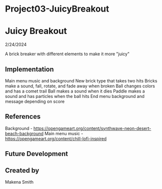 # Project03-JuicyBreakout

# Juicy Breakout
2/24/2024

A brick breaker with different elements to make it more "juicy"

## Implementation
Main menu music and background
New brick type that takes two hits
Bricks make a sound, fall, rotate, and fade away when broken
Ball changes colors and has a comet trail
Ball makes a sound when it dies
Paddle makes a sound and has particles when the ball hits
End menu background and message depending on score


## References
Background - https://opengameart.org/content/synthwave-neon-desert-beach-background
Main menu music - https://opengameart.org/content/chill-lofi-inspired

## Future Development

## Created by
Makena Smith
